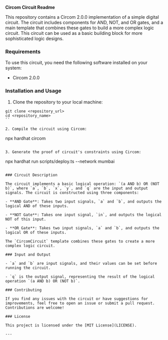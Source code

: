 **Circom Circuit Readme**

This repository contains a Circom 2.0.0 implementation of a simple digital circuit. The circuit includes components for AND, NOT, and OR gates, and a main template that combines these gates to build a more complex logic circuit. This circuit can be used as a basic building block for more sophisticated logic designs.

### Requirements

To use this circuit, you need the following software installed on your system:

- Circom 2.0.0

### Installation and Usage

1. Clone the repository to your local machine:

```
git clone <repository_url>
cd <repository_name>
``

2. Compile the circuit using Circom:

```
npx hardhat circom
```

3. Generate the proof of circuit's constraints using Circom:

```
npx hardhat run scripts/deploy.ts --network mumbai
```

### Circuit Description

The circuit implements a basic logical operation: `(a AND b) OR (NOT b)`, where `a`, `b`, `x`, `y`, and `q` are the input and output signals. The circuit is constructed using three components:

- **AND Gate**: Takes two input signals, `a` and `b`, and outputs the logical AND of these inputs.

- **NOT Gate**: Takes one input signal, `in`, and outputs the logical NOT of this input.

- **OR Gate**: Takes two input signals, `a` and `b`, and outputs the logical OR of these inputs.

The `CircomCircuit` template combines these gates to create a more complex logic circuit.

### Input and Output

- `a` and `b` are input signals, and their values can be set before running the circuit.

- `q` is the output signal, representing the result of the logical operation `(a AND b) OR (NOT b)`.

### Contributing

If you find any issues with the circuit or have suggestions for improvements, feel free to open an issue or submit a pull request. Contributions are welcome!

### License

This project is licensed under the [MIT License](LICENSE).

---
